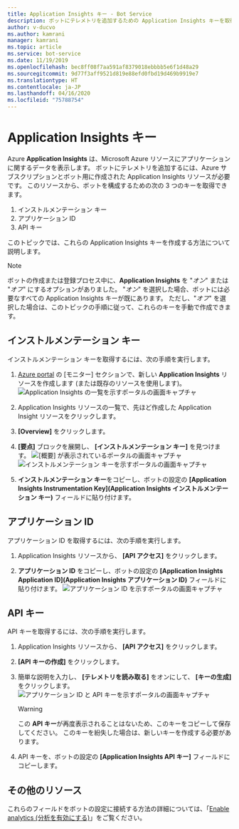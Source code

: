 ```yaml
---
title: Application Insights キー - Bot Service
description: ボットにテレメトリを追加するための Application Insights キーを取得する方法について説明します。
author: v-ducvo
ms.author: kamrani
manager: kamrani
ms.topic: article
ms.service: bot-service
ms.date: 11/19/2019
ms.openlocfilehash: bec8ff08f7aa591af8379018ebbbb5e6f1d48a29
ms.sourcegitcommit: 9d77f3aff9521d819e88efd0fbd19d469b9919e7
ms.translationtype: HT
ms.contentlocale: ja-JP
ms.lasthandoff: 04/16/2020
ms.locfileid: "75788754"
---
```

# <a name="application-insights-keys"></a>Application Insights キー

Azure **Application Insights** は、Microsoft Azure リソースにアプリケーションに関するデータを表示します。 ボットにテレメトリを追加するには、Azure サブスクリプションとボット用に作成された Application Insights リソースが必要です。 このリソースから、ボットを構成するための次の 3 つのキーを取得できます。

1. インストルメンテーション キー
2. アプリケーション ID
3. API キー

このトピックでは、これらの Application Insights キーを作成する方法について説明します。

> [!NOTE]
> ボットの作成または登録プロセス中に、**Application Insights** を "*オン*" または "*オフ*" にするオプションがありました。 "*オン*" を選択した場合、ボットには必要なすべての Application Insights キーが既にあります。 ただし、"*オフ*" を選択した場合は、このトピックの手順に従って、これらのキーを手動で作成できます。

## <a name="instrumentation-key"></a>インストルメンテーション キー

インストルメンテーション キーを取得するには、次の手順を実行します。
1. [Azure portal](https://portal.azure.com) の [モニター] セクションで、新しい **Application Insights** リソースを作成します (または既存のリソースを使用します)。
![Application Insights の一覧を示すポータルの画面キャプチャ](~/media/portal-app-insights-add-new.png)

2. Application Insights リソースの一覧で、先ほど作成した Application Insight リソースをクリックします。

3. **[Overview]** をクリックします。

4. **[要点]** ブロックを展開し、 **[インストルメンテーション キー]** を見つけます。 
![[概要] が表示されているポータルの画面キャプチャ](~/media/portal-app-insights-instrumentation-key-dropdown.png)
![インストルメンテーション キーを示すポータルの画面キャプチャ](~/media/portal-app-insights-instrumentation-key.png)

5. **インストルメンテーション キー**をコピーし、ボットの設定の **[Application Insights Instrumentation Key]\(Application Insights インストルメンテーション キー\)** フィールドに貼り付けます。

## <a name="application-id"></a>アプリケーション ID

アプリケーション ID を取得するには、次の手順を実行します。
1. Application Insights リソースから、 **[API アクセス]** をクリックします。

2. **アプリケーション ID** をコピーし、ボットの設定の **[Application Insights Application ID]\(Application Insights アプリケーション ID\)** フィールドに貼り付けます。 
![アプリケーション ID を示すポータルの画面キャプチャ](~/media/portal-app-insights-appid.png)

## <a name="api-key"></a>API キー

API キーを取得するには、次の手順を実行します。
1. Application Insights リソースから、 **[API アクセス]** をクリックします。

2. **[API キーの作成]** をクリックします。

3. 簡単な説明を入力し、 **[テレメトリを読み取る]** をオンにして、 **[キーの生成]** をクリックします。
![アプリケーション ID と API キーを示すポータルの画面キャプチャ](~/media/portal-app-insights-appid-apikey.png)

   > [!WARNING]
   > この **API キー**が再度表示されることはないため、このキーをコピーして保存してください。 このキーを紛失した場合は、新しいキーを作成する必要があります。

4. API キーを、ボットの設定の **[Application Insights API キー]** フィールドにコピーします。

## <a name="additional-resources"></a>その他のリソース
これらのフィールドをボットの設定に接続する方法の詳細については、「[Enable analytics (分析を有効にする)](~/bot-service-manage-analytics.md#enable-analytics)」をご覧ください。
